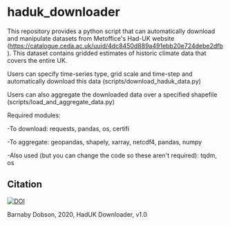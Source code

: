 # haduk_downloader
This repository provides a python script that can automatically download and manipulate datasets from Metoffice's Had-UK website (https://catalogue.ceda.ac.uk/uuid/4dc8450d889a491ebb20e724debe2dfb). This dataset contains gridded estimates of historic climate data that covers the entire UK.

Users can specify time-series type, grid scale and time-step and automatically download this data (scripts/download_haduk_data.py)

Users can also aggregate the downloaded data over a specified shapefile (scripts/load_and_aggregate_data.py)

Required modules:

-To download: requests, pandas, os, certifi

-To aggregate: geopandas, shapely, xarray, netcdf4, pandas, numpy

-Also used (but you can change the code so these aren't required): tqdm, os

## Citation
[![DOI](https://zenodo.org/badge/228587225.svg)](https://zenodo.org/badge/latestdoi/228587225)

Barnaby Dobson, 2020, HadUK Downloader, v1.0
